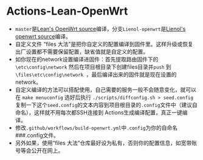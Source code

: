 # Actions-Lean-OpenWrt

- `master`是[Lean's OpenWrt source](https://github.com/coolsnowwolf/lede)编译，分支`Lienol-openwrt`是[Lienol's openwrt source](https://github.com/Lienol/openwrt)编译。  
- 自定义文件 “files 大法”是把你自定义的配置编译到固件里。这样升级或恢复出厂设置都不需要保留配置，缺省值就是自定义的配置。
- 如你现在的network设置编译进固件：首先提取路由固件下的`\etc\config\network` 然后在项目根目录下创建files目录并`push` 到 `\files\etc\config\network `，最后编译出来的固件就是现在设置的network。
- 自定义编译的方法可以搭配使用，自己需要的服务一般不会随意变化，就可以在 `make menuconfig` 选好后执行 `./scripts/diffconfig.sh > seed.config` 复制一下这个`seed.config`的文本内容到项目根目录的`.config`文件中（建议自命名），这样就不用每次都SSH连接到 Actions生成编译配置，真正一键编译。
- 修改`.github/workflows/build-openwrt.yml`中`.config`为你的自命名###.config文件。
- 另外如果，使用“files 大法”仓库最好设为私有，否则你的配置信息，如宽带账号等会公开在网上。
